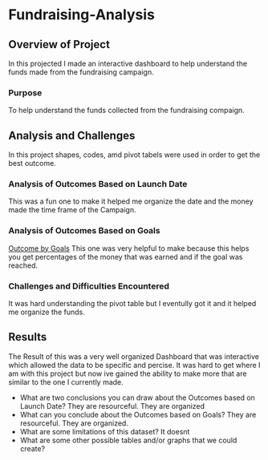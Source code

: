 # Fundraising-Analysis
## Overview of Project
In this projected I made an interactive dashboard to help understand the funds made from the fundraising campaign.
### Purpose
To help understand the funds collected from the fundraising compaign.

## Analysis and Challenges
In this project shapes, codes, amd pivot tabels were used in order to get the best outcome.  
### Analysis of Outcomes Based on Launch Date
This was a fun one to make it helped me organize the date and the money made the time frame of the Campaign.
### Analysis of Outcomes Based on Goals
[Outcome by Goals](Resouces/outcome_goal.png)
This one was very helpful to make because this helps you get percentages of the money that was earned and if the goal was reached. 
### Challenges and Difficulties Encountered
It was hard understanding the pivot table but I eventully got it and it helped me organize the funds.
## Results
The Result of this was a very well organized Dashboard that was interactive which allowed the data to be specific and percise. It was hard to get where I am with this project but now ive gained the ability to make more that are similar to the one I currently made. 
- What are two conclusions you can draw about the Outcomes based on Launch Date?
They are resourceful. They are organized
- What can you conclude about the Outcomes based on Goals?
They are resourceful. They are organized. 
- What are some limitations of this dataset?
It doesnt 
- What are some other possible tables and/or graphs that we could create?
